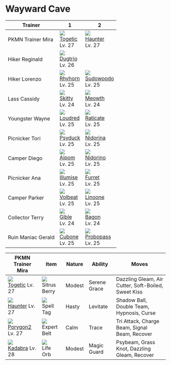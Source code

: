 # Wayward Cave

Trainer            | 1                                   | 2                                   
---                | ---                                 | ---                                 
PKMN Trainer Mira  | ![][176]<br> [Togetic]<br> Lv. 27   | ![][093]<br> [Haunter]<br> Lv. 27   | ![][233]<br> [Porygon2]<br> Lv. 27  | ![][064]<br> [Kadabra]<br> Lv. 28   
Hiker Reginald     | ![][051]<br> [Dugtrio]<br> Lv. 26   
Hiker Lorenzo      | ![][111]<br> [Rhyhorn]<br> Lv. 25   | ![][185]<br> [Sudowoodo]<br> Lv. 25 
Lass Cassidy       | ![][300]<br> [Skitty]<br> Lv. 24    | ![][052]<br> [Meowth]<br> Lv. 24    | ![][133]<br> [Eevee]<br> Lv. 24     
Youngster Wayne    | ![][294]<br> [Loudred]<br> Lv. 25   | ![][020]<br> [Raticate]<br> Lv. 25  
Picnicker Tori     | ![][054]<br> [Psyduck]<br> Lv. 25   | ![][030]<br> [Nidorina]<br> Lv. 25  
Camper Diego       | ![][190]<br> [Aipom]<br> Lv. 25     | ![][033]<br> [Nidorino]<br> Lv. 25  
Picnicker Ana      | ![][314]<br> [Illumise]<br> Lv. 25  | ![][162]<br> [Furret]<br> Lv. 25    
Camper Parker      | ![][313]<br> [Volbeat]<br> Lv. 25   | ![][264]<br> [Linoone]<br> Lv. 25   
Collector Terry    | ![][443]<br> [Gible]<br> Lv. 24     | ![][371]<br> [Bagon]<br> Lv. 24     | ![][444]<br> [Gabite]<br> Lv. 24    
Ruin Maniac Gerald | ![][104]<br> [Cubone]<br> Lv. 25    | ![][476]<br> [Probopass]<br> Lv. 25 

PKMN Trainer Mira | Item         | Nature  | Ability       | Moves
---               | ---          | ---     | ---           | ---
![][176]<br> [Togetic] Lv. 27         | ![][sitrus-berry]<br> Sitrus Berry      | Modest   | Serene Grace        | Dazzling Gleam, Air Cutter, Soft-Boiled, Sweet Kiss
![][093]<br> [Haunter] Lv. 27         | ![][spell-tag]<br> Spell Tag            | Hasty    | Levitate            | Shadow Ball, Double Team, Hypnosis, Curse
![][233]<br> [Porygon2] Lv. 27        | ![][expert-belt]<br> Expert Belt        | Calm     | Trace               | Tri Attack, Charge Beam, Signal Beam, Recover
![][064]<br> [Kadabra] Lv. 28         | ![][life-orb]<br> Life Orb              | Modest   | Magic Guard         | Psybeam, Grass Knot, Dazzling Gleam, Recover


[Raticate]: /pokemon_changes/020/
[Nidorina]: /pokemon_changes/030/
[Nidorino]: /pokemon_changes/033/
[Dugtrio]: /pokemon_changes/051/
[Meowth]: /pokemon_changes/052/
[Psyduck]: /pokemon_changes/054/
[Kadabra]: /pokemon_changes/064/
[Haunter]: /pokemon_changes/093/
[Cubone]: /pokemon_changes/104/
[Rhyhorn]: /pokemon_changes/111/
[Eevee]: /pokemon_changes/133/
[Furret]: /pokemon_changes/162/
[Togetic]: /pokemon_changes/176/
[Sudowoodo]: /pokemon_changes/185/
[Aipom]: /pokemon_changes/190/
[Porygon2]: /pokemon_changes/233/
[Linoone]: /pokemon_changes/264/
[Loudred]: /pokemon_changes/294/
[Skitty]: /pokemon_changes/300/
[Volbeat]: /pokemon_changes/313/
[Illumise]: /pokemon_changes/314/
[Bagon]: /pokemon_changes/371/
[Gible]: /pokemon_changes/443/
[Gabite]: /pokemon_changes/444/
[Probopass]: /pokemon_changes/476/
[expert-belt]: /img/items/expert-belt.png
[life-orb]: /img/items/life-orb.png
[sitrus-berry]: /img/items/sitrus-berry.png
[spell-tag]: /img/items/spell-tag.png
[020]: /img/pokemon/020.png
[030]: /img/pokemon/030.png
[033]: /img/pokemon/033.png
[051]: /img/pokemon/051.png
[052]: /img/pokemon/052.png
[054]: /img/pokemon/054.png
[064]: /img/pokemon/064.png
[093]: /img/pokemon/093.png
[104]: /img/pokemon/104.png
[111]: /img/pokemon/111.png
[133]: /img/pokemon/133.png
[162]: /img/pokemon/162.png
[176]: /img/pokemon/176.png
[185]: /img/pokemon/185.png
[190]: /img/pokemon/190.png
[233]: /img/pokemon/233.png
[264]: /img/pokemon/264.png
[294]: /img/pokemon/294.png
[300]: /img/pokemon/300.png
[313]: /img/pokemon/313.png
[314]: /img/pokemon/314.png
[371]: /img/pokemon/371.png
[443]: /img/pokemon/443.png
[444]: /img/pokemon/444.png
[476]: /img/pokemon/476.png
